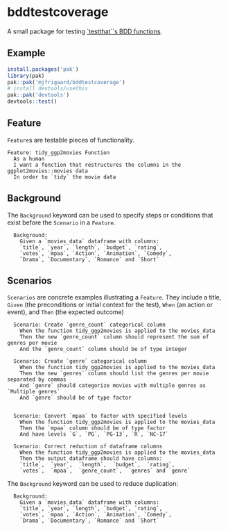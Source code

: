 # bddtestcoverage

A small package for testing [`testthat``s BDD functions](https://testthat.r-lib.org/reference/describe.html). 

## Example

```r
install.packages('pak')
library(pak)
pak::pak('mjfrigaard/bddtestcoverage')
# install devtools/usethis
pak::pak('devtools')
devtools::test()
```

## Feature

`Feature`s are testable pieces of functionality.

```gherkin
Feature: tidy_ggp2movies Function
  As a human
  I want a function that restructures the columns in the ggplot2movies::movies data
  In order to `tidy` the movie data
```

## Background

The `Background` keyword can be used to specify steps or conditions that exist before the `Scenario` in a `Feature`.

```gherkin
  Background:
    Given a `movies_data` dataframe with columns:
    `title`, `year`, `length`, `budget`, `rating`, 
    `votes`, `mpaa`, `Action`, `Animation`, `Comedy`, 
    `Drama`, `Documentary`, `Romance` and `Short`
```

## Scenarios

`Scenarios` are concrete examples illustrating a `Feature`. They include a title, `Given` (the preconditions or initial context for the test), `When` (an action or event), and `Then` (the expected outcome)

```gherkin
  Scenario: Create `genre_count` categorical column 
    When the function tidy_ggp2movies is applied to the movies_data
    Then the new `genre_count` column should represent the sum of genres per movie
    And the `genre_count` column should be of type integer

  Scenario: Create `genre` categorical column 
    When the function tidy_ggp2movies is applied to the movies_data
    Then the new `genres` column should list the genres per movie separated by commas
    And `genre` should categorize movies with multiple genres as `Multiple genres`
    And `genre` should be of type factor
    

  Scenario: Convert `mpaa` to factor with specified levels
    When the function tidy_ggp2movies is applied to the movies_data
    Then the `mpaa` column should be of type factor
    And have levels `G`, `PG`, `PG-13`, `R`, `NC-17`

  Scenario: Correct reduction of dataframe columns
    When the function tidy_ggp2movies is applied to the movies_data
    Then the output dataframe should have columns:
    `title`,  `year`,  `length`,  `budget`,  `rating`,
    `votes`,  `mpaa`,  `genre_count`,  `genres` and `genre` 
```

The `Background` keyword can be used to reduce duplication: 

```gherkin
  Background:
    Given a `movies_data` dataframe with columns:
    `title`, `year`, `length`, `budget`, `rating`, 
    `votes`, `mpaa`, `Action`, `Animation`, `Comedy`, 
    `Drama`, `Documentary`, `Romance` and `Short`
   
```
